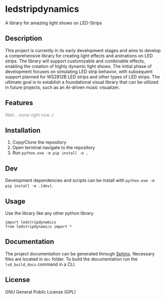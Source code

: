 # ledstripdynamics
A library for amazing light shows on LED-Strips

## Description
This project is currently in its early development stages and aims to develop a comprehensive library for creating light effects and animations on LED strips. The library will support customizable and combinable effects, enabling the creation of highly dynamic light shows. The initial phase of development focuses on simulating LED strip behavior, with subsequent support planned for WS2812B LED strips and other types of LED strips. The ultimate goal is to establish a foundational visual library that can be utilized in future projects, such as an AI-driven music visualizer.

## Features
<span style="opacity: 0.5;">Well... none right now :(</span>


## Installation
1. Copy/Clone the repository
2. Open terminal navigate to the repository
3. Run ``python.exe -m pip install -e .``

## Dev
Development dependencies and scripts can be install with ``python.exe -m pip install -e .[dev]``.

## Usage
Use the library like any other python library
```
import ledstripdynamics
from ledstripdynamics import *
```

## Documentation
The project documentation can be generated through [Sphinx](https://www.sphinx-doc.org/en/master/). Necessary files are located in ``doc`` folder. To build the documentation run the ``lsd_build_docs`` command in a CLI.


## License
GNU General Public License (GPL)
